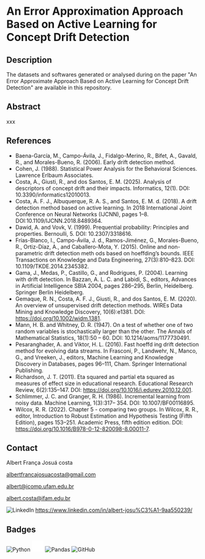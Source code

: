 # An Error Approximation Approach Based on Active Learning for Concept Drift Detection

## Description

The datasets and softwares generated or analysed during on the paper "An Error Approximate Approach Based on Active Learning for Concept Drift Detection" are available in this repository.

## Abstract

xxx


## References

- Baena-García, M., Campo-Ávila, J., Fidalgo-Merino, R., Bifet, A., Gavald, R., and Morales-Bueno, R. (2006). Early drift detection method.
- Cohen, J. (1988). Statistical Power Analysis for the Behavioral Sciences. Lawrence Erlbaum Associates.
- Costa, A., Giusti, R., and dos Santos, E. M. (2025). Analysis of descriptors of concept drift and their impacts. Informatics, 12(1). DOI: 10.3390/informatics12010013.
- Costa, A. F. J., Albuquerque, R. A. S., and Santos, E. M. d. (2018). A drift detection method based on active learning. In 2018 International Joint Conference on Neural Networks (IJCNN), pages 1–8. DOI:10.1109/IJCNN.2018.8489364.
- Dawid, A. and Vovk, V. (1999). Prequential probability: Principles and properties. Bernoulli, 5. DOI: 10.2307/3318616.
- Frías-Blanco, I., Campo-Ávila, J. d., Ramos-Jiménez, G., Morales-Bueno, R., Ortiz-Díaz, A., and Caballero-Mota, Y. (2015). Online and non-parametric drift detection meth ods based on hoeffding’s bounds. IEEE Transactions on Knowledge and Data Engineering, 27(3):810–823. DOI: 10.1109/TKDE.2014.2345382.
- Gama, J., Medas, P., Castillo, G., and Rodrigues, P. (2004). Learning with drift detection. In Bazzan, A. L. C. and Labidi, S., editors, Advances in Artificial Intelligence  SBIA 2004, pages 286–295, Berlin, Heidelberg. Springer Berlin Heidelberg.
- Gemaque, R. N., Costa, A. F. J., Giusti, R., and dos Santos, E. M. (2020). An overview of unsupervised drift detection methods. WIREs Data Mining and Knowledge Discovery, 10(6):e1381. DOI: https://doi.org/10.1002/widm.1381.
- Mann, H. B. and Whitney, D. R. (1947). On a test of whether one of two random variables is stochastically larger than the other. The Annals of Mathematical Statistics, 18(1):50 – 60. DOI: 10.1214/aoms/1177730491.
- Pesaranghader, A. and Viktor, H. L. (2016). Fast hoeffd ing drift detection method for evolving data streams. In Frasconi, P., Landwehr, N., Manco, G., and Vreeken, J., editors, Machine Learning and Knowledge Discovery in Databases, pages 96–111, Cham. Springer International Publishing.
- Richardson, J. T. (2011). Eta squared and partial eta squared as measures of effect size in educational research. Educational Research Review, 6(2):135–147. DOI: https://doi.org/10.1016/j.edurev.2010.12.001.
- Schlimmer, J. C. and Granger, R. H. (1986). Incremental learning from noisy data. Machine Learning, 1(3):317– 354. DOI: 10.1007/BF00116895.
- Wilcox, R. R. (2022). Chapter 5 - comparing two groups. In Wilcox, R. R., editor, Introduction to Robust Estimation and Hypothesis Testing (Fifth Edition), pages 153–251. Academic Press, fifth edition edition. DOI: https://doi.org/10.1016/B978-0-12-820098-8.00011-7.

## Contact

Albert França Josuá costa

albertfrancajosuacosta@gmail.com

albert@icomp.ufam.edu.br

albert.costa@ifam.edu.br

![LinkedIn](https://img.shields.io/badge/linkedin-%230077B5.svg?style=for-the-badge&logo=linkedin&logoColor=white) <https://www.linkedin.com/in/albert-josu%C3%A1-9aa550239/>

## Badges

![Python](https://img.shields.io/badge/python-3670A0?style=for-the-badge&logo=python&logoColor=ffdd54)
![River](https://github.com/albertfrancajosuacosta/4artigo/blob/main/img/iconRiver.png "River")
![Pandas](https://img.shields.io/badge/pandas-%23150458.svg?style=for-the-badge&logo=pandas&logoColor=white)
![GitHub](https://img.shields.io/badge/github-%23121011.svg?style=for-the-badge&logo=github&logoColor=white)


